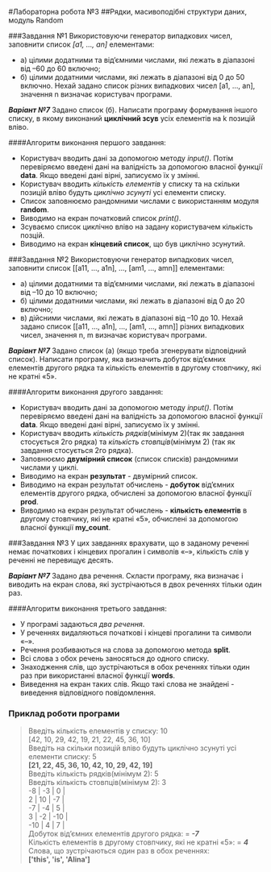 #Лабораторна робота №3
##Рядки, масивоподібні структури даних, модуль Random

###Завдання №1
Використовуючи генератор випадкових чисел, заповнити список *[a1, …, an]* елементами:
- а) цілими додатними та від’ємними числами, які лежать в діапазоні від –60 до 60 включно;
- б) цілими додатними числами, які лежать в діапазоні від 0 до 50 включно.
Нехай задано список різних випадкових чисел [a1, …, an], значення n визначає користувач програми.

***Варіант №7***
Задано список (б). Написати програму формування іншого списку, в якому виконаний **циклічний зсув** усіх елементів на k 
позицій вліво.

####Алгоритм виконання першого завдання:
- Користувач вводить дані за допомогою методу *input()*. Потім перевіряємо введені дані на валідність 
  за допомогою власної функції **data**. Якщо введені дані вірні, записуємо їх у змінні.
- Користувач вводить *кількість елементів* у списку та на скільки позицій вліво будуть *циклічно зсунуті* усі елементи 
  списку.
- Список заповнюємо рандомними числами с використанням модуля **random**.
- Виводимо на екран початковий список *print()*.
- Зсуваємо список циклічно вліво на задану користувачем кількість позцій.
- Виводимо на екран **кінцевий список**, що був циклічно зсунутий.

###Завдання №2
Використовуючи генератор випадкових чисел, заповнити список [[а11, …, a1n], …, [аm1, …, amn]] елементами:
- а) цілими додатними та від’ємними числами, які лежать в діапазоні від –10 до 10 включно;
- б) цілими додатними числами, які лежать в діапазоні від 0 до 20 включно;
- в) дійсними числами, які лежать в діапазоні від –10 до 10.
Нехай задано список [[а11, …, a1n], …, [аm1, …, amn]] різних випадкових чисел, значення n, m визначає користувач програми.
  
***Варіант №7***
Задано список (а) (якщо треба згенерувати відповідний список). Написати програму, яка визначить добуток від’ємних 
елементів другого рядка та кількість елементів в другому стовпчику, які не кратні «5».

####Алгоритм виконання другого завдання:
- Користувач вводить дані за допомогою методу *input()*. Потім перевіряємо введені дані на валідність 
  за допомогою власної функції **data**. Якщо введені дані вірні, записуємо їх у змінні.
- Користувач вводить *кількість рядків*(мінімум 2)(так як завдання стосується 2го рядка) та *кількість стовпців*(мінімум 2)
  (так як завдання стосується 2го рядка).
- Заповнюємо **двумірний список** (список списків) рандомними числами у циклі.
- Виводимо на екран **результат** - двумірний список.
- Виводимо на екран результат обчислень - **добуток** від’ємних елементів другого рядка, обчислені за допомогою власної 
  функції **prod**.
- Виводимо на екран результат обчислень - **кількість елементів** в другому стовпчику, які не кратні «5», обчислені за 
  допомогою власної функції **my_count**.

###Завдання №3
У цих завданнях врахувати, що в заданому реченні немає початкових і кінцевих прогалин і символів «–», кількість слів 
у реченні не перевищує десять.

***Варіант №7***
Задано два речення. Скласти програму, яка визначає і виводить на екран слова, які зустрічаються в двох реченнях тільки 
один раз.

####Алгоритм виконання третього завдання:
- У програмі задаються *два речення*.
- У реченнях видаляються початкові і кінцеві прогалини та символи «–».
- Речення розбиваються на слова за допомогою метода **split**.
- Всі слова з обох речень заносяться до одного списку.
- Знаходження слів, що зустрічаються в обох реченнях тільки один раз при використанні власної функції **words**.
- Виведення на екран таких слів. Якщо такі слова не знайдені - виведення відповідного повідомлення.

### Приклад роботи програми
> Введіть кількість елементів у списку: 10<br>
> [42, 10, 29, 42, 19, 21, 22, 45, 36, 10] <br>
> Введіть на скільки позицій вліво будуть циклічно зсунуті усі елементи списку: 5<br>
> **[21, 22, 45, 36, 10, 42, 10, 29, 42, 19]** <br>
> Введіть кількість рядків(мінімум 2): 5 <br>
> Введіть кількість стовпців(мінімум 2): 3 <br> 
> -8 | -3 | 0 |  <br>
> 2 | 10 | -7 |  <br>
> -7 | -4 | 5 |  <br>
> 3 | -2 | -10 |  <br>
> -10 | 4 | 7 |  <br>
> Добуток від’ємних елементів другого рядка: = ***-7***  <br>
> Кількість елементів в другому стовпчику, які не кратні «5»: = ***4***  <br>
> Слова, що зустрічаються один раз в обох реченнях:   <br>
> **['this', 'is', 'Alina']** <br>
